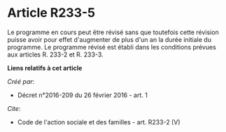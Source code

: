 # Article R233-5

Le programme en cours peut être révisé sans que toutefois cette révision puisse avoir pour effet d'augmenter de plus d'un an
la durée initiale du programme. Le programme révisé est établi dans les conditions prévues aux articles R. 233-2 et R. 233-3.

**Liens relatifs à cet article**

_Créé par_:

  - Décret n°2016-209 du 26 février 2016 - art. 1

_Cite_:

  - Code de l'action sociale et des familles - art. R233-2 (V)
